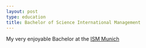 ```yaml
---
layout: post
type: education
title: Bachelor of Science International Management
---
```


My very enjoyable Bachelor at the [ISM Munich](https://en.ism.de/campus/munich)